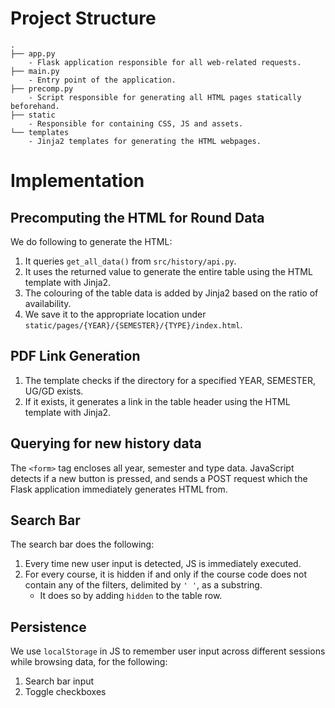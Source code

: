# Project Structure

```
.
├── app.py
    - Flask application responsible for all web-related requests.
├── main.py
    - Entry point of the application.
├── precomp.py
    - Script responsible for generating all HTML pages statically beforehand.
├── static
    - Responsible for containing CSS, JS and assets.
└── templates
    - Jinja2 templates for generating the HTML webpages.
```

# Implementation

## Precomputing the HTML for Round Data

We do following to generate the HTML:

1. It queries `get_all_data()` from `src/history/api.py`.
2. It uses the returned value to generate the entire table using the HTML template with Jinja2.
3. The colouring of the table data is added by Jinja2 based on the ratio of availability.
4. We save it to the appropriate location under `static/pages/{YEAR}/{SEMESTER}/{TYPE}/index.html`.

## PDF Link Generation

1. The template checks if the directory for a specified YEAR, SEMESTER, UG/GD exists.
2. If it exists, it generates a link in the table header using the HTML template with Jinja2.

## Querying for new history data

The `<form>` tag encloses all year, semester and type data.
JavaScript detects if a new button is pressed, and sends a POST request which the Flask application immediately generates HTML from.

## Search Bar

The search bar does the following:
1. Every time new user input is detected, JS is immediately executed.
2. For every course, it is hidden if and only if the course code does not contain any of the filters, delimited by `' '`, as a substring.
   - It does so by adding `hidden` to the table row.

## Persistence
We use `localStorage` in JS to remember user input across different sessions while browsing data, for the following:
1. Search bar input
2. Toggle checkboxes
